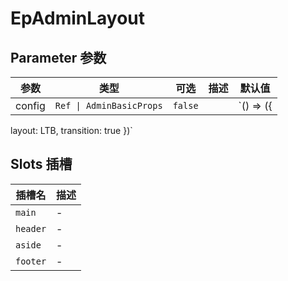 # EpAdminLayout
## Parameter 参数
| 参数 | 类型 | 可选 | 描述 | 默认值 |
| --- | --- | --- | --- | --- |
| config | `Ref \| AdminBasicProps` | `false` |  | `() => ({
  layout: LTB,
  transition: true
})`
## Slots 插槽
| 插槽名 | 描述 |
|  ---  | --- |
| `main` | - |
| `header` | - |
| `aside` | - |
| `footer` | - |
